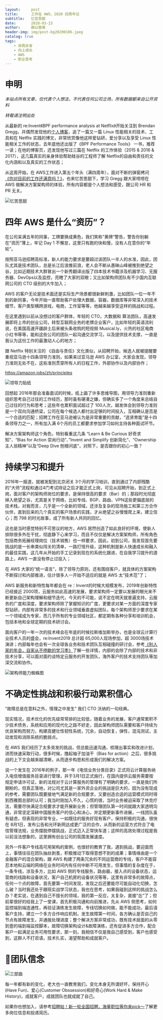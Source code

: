 ```yaml
---
layout:     post
title:      工作在 AWS，2020 四周年记
subtitle:   忆苦思甜
date:       2020-03-23
author:     薛以致用
header-img: img/post-bg20200106.jpeg
catalog: true
tags:
    - 自我反省
    - 向上成长
    - AWS
    - 职业思考
---
```

# 申明


_本站点所有文章，仅代表个人想法，不代表任何公司立场，所有数据都来自公开资料_

*转载请注明出处*

从最新的 re:Invent《BPF performance analysis at Netflix》开始关注到 Brendan Gregg，并偶然发现他的[个人博客](http://www.brendangregg.com/)，追了一篇又一篇 Linux 性能相关的技术、工具和在 Netflix 实践的博文，非常欣赏像他这样爱钻研，爱分享以及享受 Linux 性能相关工作的状态，去年底他还出版了《BPF Performance Tools》 一书，推荐一读；在他的博客页，还发现他写过三篇在 Netflix 的工作体验（2015 & 2016 & 2017），这几篇真实的亲身体验帮助硅谷的工程师了解 Netflix的自由和责任的文化内涵和以及真实的工作状态；

从这周开始，在 AWS工作进入第五个年头（满四周年），面对不断的弹窗拷问[《你对目前的工作还满意吗？》](https://mp.weixin.qq.com/s?__biz=MzU3Mzg1Njk0Ng==&mid=2247484199&idx=1&sn=07a237f93033e19ef348945dd9f96f2f&chksm=fd3a0efaca4d87ec03d3e3a5685e8c1a6dd969dbf41f3d61b6eb02d4a628f482675136383d20&token=416817766&lang=zh_CN#rd)，也来忆苦思甜下，学习 Gregg 跟大家唠唠在 AWS 做解决方案架构师的体验，所有内容都是个人想法和感受，跟公司 HR 和 PR 无关。

![忆苦思甜]({{site.image-srv}}/img/20200322/3.png)

# 四年 AWS 是什么“资历”？

在公司呆满五年的同事，工牌要换成黄色，我们笑称”黄牌“警告，警告你别躺在“资历”薄上，牢记 Day 1 不懈怠，这里只有跑的快和慢，没有人在意你的“年轮”。

按照亚马逊招聘高标准，新人的能力要求是要超过该团队一半人的水准，因此，团队尤其是技术团队，总是长江后浪推前浪，老人会不断从愚昧山峰被推到绝望之谷，比如近期技术大群冒出一个新秀翻译出版了四本技术书籍涉及机器学习、无服务器、DevOps以及监控，亮瞎了大家的双眼；又比如架构师团队有不少国内互联网公司的 CTO 级别的大牛加入；

AWS 的客户无论是技术面还是实际生产场景都很新鲜刺激，比如团队一位一年不到的新同事，今年开始一直帮助客户处理大数据，容器，数据库等非常深入的技术细节，客户类型横跨游戏，电商，工作室等等，他越来越享受这样的挑战和过程。

在这里遇到以前从没想过的客户群体，年轻的 CTO，大数据和 算法团队，高速发展即将上市的创业公司，转型互联网业务的老牌企业客户，比如年轻的英语流利说，在美国高速开疆辟土后来被头条收购的短视频 Musical.ly，火热的社区电商小红书等等，能和这些公司的团队一起沟通交流学习，以及提供技术支撑，一直是我认为这份工作的最激动人心的地方；

跟 Netflix 特别关注的 《自由与责任》文化类似，从招聘开始，候选人就被提醒要重视亚马逊十四条领导力准则，如果来过亚马逊 AWS 办公室，大家会发现，领导力准则无处不在，这些准则贯穿所有人的日程工作，外部协作以及内部协作；

https://amazon.jobs/zh/principles 

![领导力贴纸]({{site.image-srv}}/img/20200322/1.png)

回想起 2016年那会准备面试的时候，纸上画了许多思维导图，用领导力准则重新组织思考自己过往的工作经历，那时虽有硬凑之嫌，但确实多了一个角度来总结自己过往的行为和思考；这些年也累积面试超过了 100人次，越发体会到领导力准则是一个双向沟通桥梁，公司在每个候选人都付出足够的时间投入，互相确认是否是一个合适的匹配；招聘工作在亚马逊被认为是非常重要的贡献，“选贤育能”是十四条领导力之一，所有加入满 6个月的员工都要求参加学习如何主持各种面试环节。

解决方案架构师这个角色，特别看重这几条 “Learn & Be Curious 好奇求知”、“Bias for Action 崇尚行动”、”Invent and Simplify 创新简化“、“Ownership 主人翁精神”以及“Deep Dive 刨根问底”，对照下，是否跟你的初心一致？

# 持续学习和提升

2016年一报道，就被发配到北京闭关 3个月的学习培训，直到通过了内部残酷的“大师”流程和通过4门考试持证之后才能正式上岗，可见从招聘开始，到正式上岗，面对客户的架构师岗位的要求，是保持很高的要求（Bar）的；那段时光彻底掉入绝望之谷，尤其是关于网络，比如专线、BGP、路由、VPN这些更偏底层的技术栈，对我而言，几乎是一个全新的领域，还涉及复杂的现场施工和第三方合作伙伴，直到后来的几个真实的客户场景的实践，才从绝望之谷慢慢爬上来，建立信心；而 798 的时光故事，成了所有新人共同的回忆。

这也是当时感觉特别不可思议的地方，AWS 居然创造了如此良好的环境，使新人排除很多外在干扰，彻底静下心来学习，而且不仅仅是解决方案架构师，所有角色包括商务拓展经理岗位（技术销售）也一样要求，因此，初到公司，我发现首先要挑战的是一长串类似闯关的清单，一路打怪升级，这种机制是新人快速成长和融入的最佳实践，这几年从开始的手工记录到现在的系统化跟进，在自我学习提升的道路上，AWS 一直没有停止过投入；

在 AWS 大家的“统一语言”，除了领导力原则，还有围绕客户，就具体的方案架构不断探讨和内部推进，估计很多人一开始不适应的就是 AWS 太“技术范”了；

AWS 新服务和新特性每年都会在 re：Invent的时候大规模发布，2019年创新特性已经接近 2000项，云服务如此高速的发展，要求架构师一定要以发展的眼光来不断更新自己架构理解和细节迭代，今天的不可能，说不定在明天就普遍支持，云服务的广度和深度，要求架构师除了掌握知识的广度，更要求对某一方面的深度专家型钻研，内部有非常多的技术和行业领域垂直虚拟团队，每个架构师至少要求在某一个领域成为专家，而几乎所有的专业领域社区，都定期有各种分享和培训机会，包括本地和全球定期的技术研讨会。

面向客户的一年一次的技术峰会在年底的时候拉斯维加斯举办，也是全球云计算行业技术人员的盛会，re:Invent2019 总计超 65,000人现场参加，超 3000场技术演讲；内部每年也会有一次全球各业务和技术团队互相碰撞的研讨会，参考[《别人家的年会，自家从不停歇的学习季》](https://mp.weixin.qq.com/s?__biz=MzU3Mzg1Njk0Ng==&mid=2247484128&idx=1&sn=7b6253cd9845c5a165e8fb36b4540d9c&chksm=fd3a0f3dca4d862ba0d754fcf20a93d3410b044382e49208e1b9f45f65b642d97da343425824&token=416817766&lang=zh_CN#rd)了解一些详情，内部的会除了内部的技术和非技术分享，可以面对面约谈特定云服务的开发团队，海外客户的技术支持团队等加深交流和协作。

![架构师能力蜘蛛图]({{site.image-srv}}/img/20200322/4.png)

# 不确定性挑战和积极行动累积信心

“故障总是在意料之外，情理之中发生” 我们 CTO 沃纳的一句经典。

现实情况，技术优化的优先级常常排的比较低，随着业务的发展，客户通常累积不少技术债务，系统和应用的现代化之路不好走，因此架构师团队需要和客户持续为优良架构而努力，构建高健壮性韧性系统，冗余，自动恢复，弹性，混沌测试，主动发现和消除系统的脆弱点。

在 AWS 我们经历了太多突发的挑战，但总能迅速沟通，梳理出事实和改进计划，进而快速采取行动，很多时候，撸起袖子加油干（Bias for action）之后，很多挑战的上下文会越来越清晰，从而逐步构思和形成我们的解决方案。

说一个发生在 2016年的例子，那一年《电信业务分类目录》正式将云计算服务纳入电信增值服务目录进行管理，并于3月1日正式施行，在国内提供云服务需要按规定申请许可证，新的法规对于云计算服务的管理有了明确的要求，一直是我们所期盼的，但真正落地，对公司尤其是一家外资企业的挑战是巨大的，因为没有现成的参考，需要团队既要接地气满足新的合规要求，又要创造合适的运营模式同时得到西雅图总部的认可；我当时刚加入不久，心慌的很，当时业务被迫采取了休克疗法，需要尽快满足合规要求才能开展新业务；但管理团队第一时间就跟大家透明沟通，非常坚定深耕中国服务客户的信心和决心，并定期更新事件进展，一线团队虽有疑虑，但表现的非常专业，一如既往的服务好现有客户，保持积极的沟通，很快在 8月1日，发布公告和光环新网达成更广泛的合作，从而新的运营方式符合了电信管理法规，业务摆脱停摆挑战，正式迈入正常快车道；这样的高效处理过程是我以前没法想象的，这里拥有创业公司的氛围发展速度。

另外一件客户专线高可用架构的案例，也很好的教育了我，遇到挑战，要迎面而上，事情往往在团队抽丝剥茧，积极推动下取得意想不到的成果；事情缘由是一个金融客户的混合架构，跟 AWS 构建了两条冗余的不同运营商的专线，客户不能容忍本地和云端的网络在业务时间内有任何中断不可用发生，但事情的复杂度在于，一条专线，涉及多方，比如 AWS 侧的专线服务，路由器，接入点的设备状态，运营商的线路和设备状况，客户自己机房的设备状况等等，这里有非常多的故障点，任何一个点的故障，首先要第一时间发现，发现之后还要能尽可能自动化切换，怎么破？当时我还处于跟班实战学习状态，我也在思考，如果我碰到这样的挑战怎么办？老实说，在遇到自己不擅长的领域，我的第一反应，太复杂，直接“怂”了；但前辈很好的给我上了一堂课，首先积极沟通和向前推进，先从 AWS 侧思考，如何监控端到端连通性，再验证演练发生故障，专线切换如何做，能不能成功，最后请客户支持，建立一个多方合作响应机制，发生故障第一时间，各方确认是否自己的节点有故障发生，并通报处理进度；整个解决方案非常成功，既有技术层面的从零到壹的端到端监控脚本，故障切换架构设计&故障演练，还有促进多方合作，配合客户一起满足业务可用性要求，那一刻，我相信不仅是我自己感受到，客户也感受到，这群人不打诳语，技术扎实，渴望帮助和成就客户。


# 团队信念

![三部曲]({{site.image-srv}}/img/20200322/2.png)

每一年都有新的变化，老大也一直教育我们，变化本身无所谓好坏，保持开心(Have Fun)、爱心(Customer Obssession)和好奇心(Work Hard & Make History)，成就客户，成就团队也就成就了自己。

如果你也想加入，请参考[招聘帖！新一轮全国招聘，海量职位等你来pick～](https://mp.weixin.qq.com/s/PfY9Eg765kaUBvR48h8kzQ)了解更多岗位信息和投递简历。